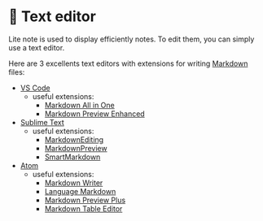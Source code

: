 # 📓 Text editor

Lite note is used to display efficiently notes. To edit them, you can simply use a text editor.

Here are 3 excellents text editors with extensions for writing [Markdown](./markdown-files.md) files:

- [VS Code](https://code.visualstudio.com/)
  - useful extensions:
    - [Markdown All in One](https://marketplace.visualstudio.com/items?itemName=yzhang.markdown-all-in-one)
    - [Markdown Preview Enhanced](https://marketplace.visualstudio.com/items?itemName=shd101wyy.markdown-preview-enhanced)
- [Sublime Text](https://www.sublimetext.com/)
  - useful extensions:
    - [MarkdownEditing](https://packagecontrol.io/packages/MarkdownEditing)
    - [MarkdownPreview](https://facelessuser.github.io/MarkdownPreview/)
    - [SmartMarkdown](https://packagecontrol.io/packages/SmartMarkdown)
- [Atom](https://atom.io/)
  - useful extensions:
    - [Markdown Writer](https://atom.io/packages/markdown-writer)
    - [Language Markdown](https://atom.io/packages/language-markdown)
    - [Markdown Preview Plus](https://atom.io/packages/markdown-preview-plus)
    - [Markdown Table Editor](https://atom.io/packages/markdown-table-editor)
